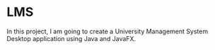 # LMS
In this project, I am going to create a University Management System Desktop application using Java and JavaFX.
